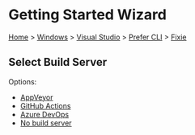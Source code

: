 <!--
GENERATED FILE - DO NOT EDIT
This file was generated by [MarkdownSnippets](https://github.com/SimonCropp/MarkdownSnippets).
Source File: /docs/mdsource/wiz/Windows_VisualStudio_Cli_Fixie.source.md
To change this file edit the source file and then run MarkdownSnippets.
-->

# Getting Started Wizard

[Home](/docs/wiz/readme.md) > [Windows](Windows.md) > [Visual Studio](Windows_VisualStudio.md) > [Prefer CLI](Windows_VisualStudio_Cli.md) > [Fixie](Windows_VisualStudio_Cli_Fixie.md)

## Select Build Server

Options:
 * [AppVeyor](Windows_VisualStudio_Cli_Fixie_AppVeyor.md)
 * [GitHub Actions](Windows_VisualStudio_Cli_Fixie_GitHubActions.md)
 * [Azure DevOps](Windows_VisualStudio_Cli_Fixie_AzureDevOps.md)
 * [No build server](Windows_VisualStudio_Cli_Fixie_None.md)
